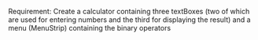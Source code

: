﻿Requirement:
	Create a calculator containing three textBoxes (two of which are used for entering numbers and the third for displaying the result) and a menu (MenuStrip) containing the binary operators